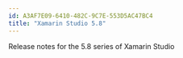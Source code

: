 ```yaml
---
id: A3AF7E09-6410-482C-9C7E-553D5AC47BC4
title: "Xamarin Studio 5.8"
---
```


Release notes for the 5.8 series of Xamarin Studio
